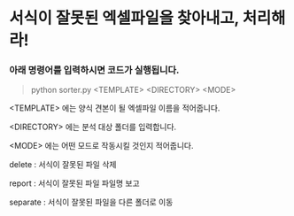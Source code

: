 # 서식이 잘못된 엑셀파일을 찾아내고, 처리해라!

### 아래 명령어를 입력하시면 코드가 실행됩니다.

>python sorter.py <TEMPLATE\> <DIRECTORY\> <MODE\>

<TEMPLATE\> 에는 양식 견본이 될 엑셀파일 이름을 적어줍니다.

<DIRECTORY\> 에는 분석 대상 폴더를 입력합니다.

<MODE\> 에는 어떤 모드로 작동시킬 것인지 적어줍니다.

delete : 서식이 잘못된 파일 삭제

report : 서식이 잘못된 파일 파일명 보고

separate : 서식이 잘못된 파일을 다른 폴더로 이동
